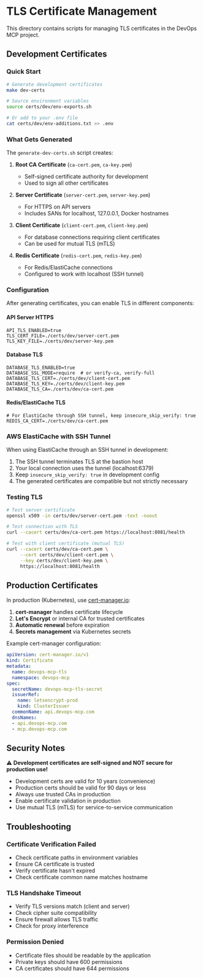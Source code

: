 # TLS Certificate Management

This directory contains scripts for managing TLS certificates in the DevOps MCP project.

## Development Certificates

### Quick Start

```bash
# Generate development certificates
make dev-certs

# Source environment variables
source certs/dev/env-exports.sh

# Or add to your .env file
cat certs/dev/env-additions.txt >> .env
```

### What Gets Generated

The `generate-dev-certs.sh` script creates:

1. **Root CA Certificate** (`ca-cert.pem`, `ca-key.pem`)
   - Self-signed certificate authority for development
   - Used to sign all other certificates

2. **Server Certificate** (`server-cert.pem`, `server-key.pem`)
   - For HTTPS on API servers
   - Includes SANs for localhost, 127.0.0.1, Docker hostnames

3. **Client Certificate** (`client-cert.pem`, `client-key.pem`)
   - For database connections requiring client certificates
   - Can be used for mutual TLS (mTLS)

4. **Redis Certificate** (`redis-cert.pem`, `redis-key.pem`)
   - For Redis/ElastiCache connections
   - Configured to work with localhost (SSH tunnel)

### Configuration

After generating certificates, you can enable TLS in different components:

#### API Server HTTPS
```env
API_TLS_ENABLED=true
TLS_CERT_FILE=./certs/dev/server-cert.pem
TLS_KEY_FILE=./certs/dev/server-key.pem
```

#### Database TLS
```env
DATABASE_TLS_ENABLED=true
DATABASE_SSL_MODE=require  # or verify-ca, verify-full
DATABASE_TLS_CERT=./certs/dev/client-cert.pem
DATABASE_TLS_KEY=./certs/dev/client-key.pem
DATABASE_TLS_CA=./certs/dev/ca-cert.pem
```

#### Redis/ElastiCache TLS
```env
# For ElastiCache through SSH tunnel, keep insecure_skip_verify: true
REDIS_CA_CERT=./certs/dev/ca-cert.pem
```

### AWS ElastiCache with SSH Tunnel

When using ElastiCache through an SSH tunnel in development:

1. The SSH tunnel terminates TLS at the bastion host
2. Your local connection uses the tunnel (localhost:6379)
3. Keep `insecure_skip_verify: true` in development config
4. The generated certificates are compatible but not strictly necessary

### Testing TLS

```bash
# Test server certificate
openssl x509 -in certs/dev/server-cert.pem -text -noout

# Test connection with TLS
curl --cacert certs/dev/ca-cert.pem https://localhost:8081/health

# Test with client certificate (mutual TLS)
curl --cacert certs/dev/ca-cert.pem \
     --cert certs/dev/client-cert.pem \
     --key certs/dev/client-key.pem \
     https://localhost:8081/health
```

## Production Certificates

In production (Kubernetes), use [cert-manager.io](https://cert-manager.io/):

1. **cert-manager** handles certificate lifecycle
2. **Let's Encrypt** or internal CA for trusted certificates
3. **Automatic renewal** before expiration
4. **Secrets management** via Kubernetes secrets

Example cert-manager configuration:

```yaml
apiVersion: cert-manager.io/v1
kind: Certificate
metadata:
  name: devops-mcp-tls
  namespace: devops-mcp
spec:
  secretName: devops-mcp-tls-secret
  issuerRef:
    name: letsencrypt-prod
    kind: ClusterIssuer
  commonName: api.devops-mcp.com
  dnsNames:
  - api.devops-mcp.com
  - mcp.devops-mcp.com
```

## Security Notes

⚠️ **Development certificates are self-signed and NOT secure for production use!**

- Development certs are valid for 10 years (convenience)
- Production certs should be valid for 90 days or less
- Always use trusted CAs in production
- Enable certificate validation in production
- Use mutual TLS (mTLS) for service-to-service communication

## Troubleshooting

### Certificate Verification Failed
- Check certificate paths in environment variables
- Ensure CA certificate is trusted
- Verify certificate hasn't expired
- Check certificate common name matches hostname

### TLS Handshake Timeout
- Verify TLS versions match (client and server)
- Check cipher suite compatibility
- Ensure firewall allows TLS traffic
- Check for proxy interference

### Permission Denied
- Certificate files should be readable by the application
- Private keys should have 600 permissions
- CA certificates should have 644 permissions